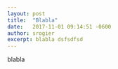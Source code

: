 ```yaml
---
layout: post
title:  "Blabla"
date:   2017-11-01 09:14:51 -0600
author: srogier
excerpt: blabla dsfsdfsd
---
```



blabla
